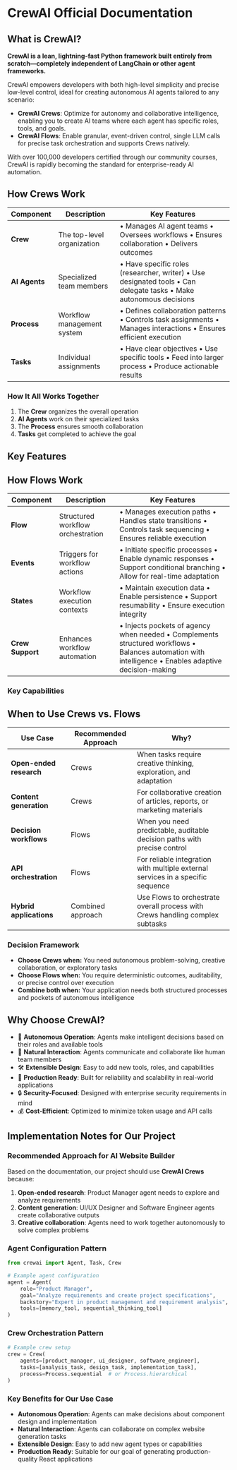 # CrewAI Official Documentation

## What is CrewAI?

**CrewAI is a lean, lightning-fast Python framework built entirely from scratch—completely independent of LangChain or other agent frameworks.**

CrewAI empowers developers with both high-level simplicity and precise low-level control, ideal for creating autonomous AI agents tailored to any scenario:

- **CrewAI Crews**: Optimize for autonomy and collaborative intelligence, enabling you to create AI teams where each agent has specific roles, tools, and goals.
- **CrewAI Flows**: Enable granular, event-driven control, single LLM calls for precise task orchestration and supports Crews natively.

With over 100,000 developers certified through our community courses, CrewAI is rapidly becoming the standard for enterprise-ready AI automation.

## How Crews Work

| Component     | Description                | Key Features                                                                                                       |
| ------------- | -------------------------- | ------------------------------------------------------------------------------------------------------------------ |
| **Crew**      | The top-level organization | • Manages AI agent teams • Oversees workflows • Ensures collaboration • Delivers outcomes                          |
| **AI Agents** | Specialized team members   | • Have specific roles (researcher, writer) • Use designated tools • Can delegate tasks • Make autonomous decisions |
| **Process**   | Workflow management system | • Defines collaboration patterns • Controls task assignments • Manages interactions • Ensures efficient execution  |
| **Tasks**     | Individual assignments     | • Have clear objectives • Use specific tools • Feed into larger process • Produce actionable results               |

### How It All Works Together

1. The **Crew** organizes the overall operation
2. **AI Agents** work on their specialized tasks
3. The **Process** ensures smooth collaboration
4. **Tasks** get completed to achieve the goal

## Key Features

## How Flows Work

| Component        | Description                       | Key Features                                                                                                                                          |
| ---------------- | --------------------------------- | ----------------------------------------------------------------------------------------------------------------------------------------------------- |
| **Flow**         | Structured workflow orchestration | • Manages execution paths • Handles state transitions • Controls task sequencing • Ensures reliable execution                                         |
| **Events**       | Triggers for workflow actions     | • Initiate specific processes • Enable dynamic responses • Support conditional branching • Allow for real-time adaptation                             |
| **States**       | Workflow execution contexts       | • Maintain execution data • Enable persistence • Support resumability • Ensure execution integrity                                                    |
| **Crew Support** | Enhances workflow automation      | • Injects pockets of agency when needed • Complements structured workflows • Balances automation with intelligence • Enables adaptive decision-making |

### Key Capabilities

## When to Use Crews vs. Flows

| Use Case                | Recommended Approach | Why?                                                                            |
| ----------------------- | -------------------- | ------------------------------------------------------------------------------- |
| **Open-ended research** | Crews                | When tasks require creative thinking, exploration, and adaptation               |
| **Content generation**  | Crews                | For collaborative creation of articles, reports, or marketing materials         |
| **Decision workflows**  | Flows                | When you need predictable, auditable decision paths with precise control        |
| **API orchestration**   | Flows                | For reliable integration with multiple external services in a specific sequence |
| **Hybrid applications** | Combined approach    | Use Flows to orchestrate overall process with Crews handling complex subtasks   |

### Decision Framework

- **Choose Crews when:** You need autonomous problem-solving, creative collaboration, or exploratory tasks
- **Choose Flows when:** You require deterministic outcomes, auditability, or precise control over execution
- **Combine both when:** Your application needs both structured processes and pockets of autonomous intelligence

## Why Choose CrewAI?

- 🧠 **Autonomous Operation**: Agents make intelligent decisions based on their roles and available tools
- 📝 **Natural Interaction**: Agents communicate and collaborate like human team members
- 🛠️ **Extensible Design**: Easy to add new tools, roles, and capabilities
- 🚀 **Production Ready**: Built for reliability and scalability in real-world applications
- 🔒 **Security-Focused**: Designed with enterprise security requirements in mind
- 💰 **Cost-Efficient**: Optimized to minimize token usage and API calls

## Implementation Notes for Our Project

### Recommended Approach for AI Website Builder

Based on the documentation, our project should use **CrewAI Crews** because:

1. **Open-ended research**: Product Manager agent needs to explore and analyze requirements
2. **Content generation**: UI/UX Designer and Software Engineer agents create collaborative outputs
3. **Creative collaboration**: Agents need to work together autonomously to solve complex problems

### Agent Configuration Pattern

```python
from crewai import Agent, Task, Crew

# Example agent configuration
agent = Agent(
    role="Product Manager",
    goal="Analyze requirements and create project specifications",
    backstory="Expert in product management and requirement analysis",
    tools=[memory_tool, sequential_thinking_tool]
)
```

### Crew Orchestration Pattern

```python
# Example crew setup
crew = Crew(
    agents=[product_manager, ui_designer, software_engineer],
    tasks=[analysis_task, design_task, implementation_task],
    process=Process.sequential  # or Process.hierarchical
)
```

### Key Benefits for Our Use Case

- **Autonomous Operation**: Agents can make decisions about component design and implementation
- **Natural Interaction**: Agents can collaborate on complex website generation tasks
- **Extensible Design**: Easy to add new agent types or capabilities
- **Production Ready**: Suitable for our goal of generating production-quality React applications
